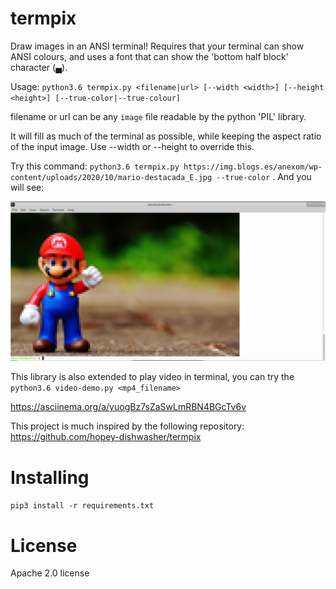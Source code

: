 # termpix

Draw images in an ANSI terminal! Requires that your terminal can show ANSI colours, and uses a font that can show the 'bottom half block' character (▄).

Usage: `python3.6 termpix.py <filename|url> [--width <width>] [--height <height>] [--true-color|--true-colour]`

filename or url can be any `image` file readable by the python 'PIL' library. 

It will fill as much of the terminal as possible, while keeping the aspect ratio of the input image. Use --width or --height to override this.

Try this command:
`python3.6 termpix.py https://img.blogs.es/anexom/wp-content/uploads/2020/10/mario-destacada_E.jpg --true-color` . And you will see:

![Demo](https://github.com/Erickrus/termpix/blob/main/demo.png)

This library is also extended to play video in terminal, you can try the `python3.6 video-demo.py <mp4_filename>`

https://asciinema.org/a/yuogBz7sZaSwLmRBN4BGcTv6v

This project is much inspired by the following repository: 
https://github.com/hopey-dishwasher/termpix

# Installing
`pip3 install -r requirements.txt
`

# License
Apache 2.0 license

